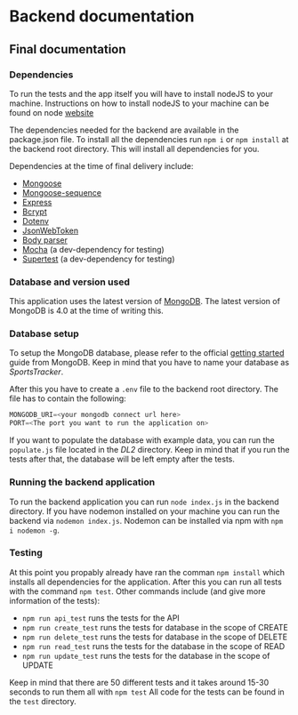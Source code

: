 # Backend documentation

## Final documentation
### Dependencies
To run the tests and the app itself you will have to install nodeJS to your machine. Instructions on how to install nodeJS to your
machine can be found on node [website](https://nodejs.org/en/)

The dependencies needed for the backend are available in the package.json file. To install all the dependencies run `npm i` or `npm install` at the backend root directory.
This will install all dependencies for you.

Dependencies at the time of final delivery include:
- [Mongoose](https://www.npmjs.com/package/mongoose)
- [Mongoose-sequence](https://www.npmjs.com/package/mongoose-sequence)
- [Express](https://www.npmjs.com/package/express)
- [Bcrypt](https://www.npmjs.com/package/bcrypt)
- [Dotenv](https://www.npmjs.com/package/dotenv)
- [JsonWebToken](https://www.npmjs.com/package/jsonwebtoken)
- [Body parser](https://www.npmjs.com/package/body-parser)
- [Mocha](https://www.npmjs.com/package/mocha) (a dev-dependency for testing)
- [Supertest](https://www.npmjs.com/package/supertest) (a dev-dependency for testing)

### Database and version used
This application uses the latest version of [MongoDB](https://www.mongodb.com/). The latest version of MongoDB is 4.0 at the time
of writing this.

### Database setup
To setup the MongoDB database, please refer to the official [getting started](https://docs.atlas.mongodb.com/getting-started/) guide
from MongoDB. Keep in mind that you have to name your database as _SportsTracker_.

After this you have to create a `.env` file to the backend root directory. The file has to contain the following:
```javascript
MONGODB_URI=<your mongodb connect url here>
PORT=<The port you want to run the application on>
```
If you want to populate the database with example data, you can run the `populate.js` file located in the _DL2_ directory. Keep in mind that if you run the tests after that, the database will be left empty after the tests.

### Running the backend application
To run the backend application you can run `node index.js` in the backend directory. If you have nodemon installed on your machine you can run the backend via `nodemon index.js`. Nodemon can be installed via npm with `npm i nodemon -g`.

### Testing
At this point you propably already have ran the comman `npm install` which installs all dependencies for the application.
After this you can run all tests with the command `npm test`. Other commands include (and give more information of the tests):
- `npm run api_test` runs the tests for the API
- `npm run create_test` runs the tests for database in the scope of CREATE
- `npm run delete_test` runs the tests for database in the scope of DELETE
- `npm run read_test` runs the tests for the database in the scope of READ
- `npm run update_test` runs the tests for the database in the scope of UPDATE

Keep in mind that there are 50 different tests and it takes around 15-30 seconds to run them all with `npm test`
All code for the tests can be found in the `test` directory.
